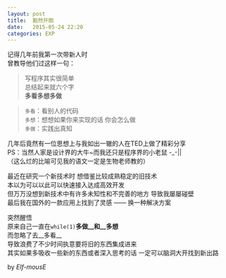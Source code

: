 ```yaml
---
layout: post
title:  豁然开朗
date:   2015-05-24 22:20
categories: EXP
---
```


记得几年前我第一次带新人时  
曾教导他们过这样一句：  

> 写程序其实很简单  
> 总结起来就六个字  
> __多看多想多做__  

> `多看`：看别人的代码  
> `多想`：想想如果你来实现的话 你会怎么做  
> `多做`：实践出真知  

几年后竟然有一位思想上与我如出一辙的人在TED上做了精彩分享  
PS：当然人家是设计界的大牛~而我还只是程序界的小老鼠 -_-||  
（这么烂的比喻可见我的语文一定是生物老师教的）  

最近在研究一个新技术时 想借鉴比较成熟稳定的旧技术  
本以为可以以此可以快速接入达成高效开发  
但万万没想到新技术中有许多未知性和不完善的地方 导致我屡屡碰壁  
最后我在国外的一款应用上找到了灵感 —— 换一种解决方案  

突然醒悟  
原来自己一直在`while(1)`__多做__和__多想__  
而忽略了去__多看__  
导致浪费了不少时间执意要将旧的东西集成进来  
其实如果多吸收一些新的东西或者深入思考的话 一定可以脑洞大开找到新出路  

by *Elf-mousE*
